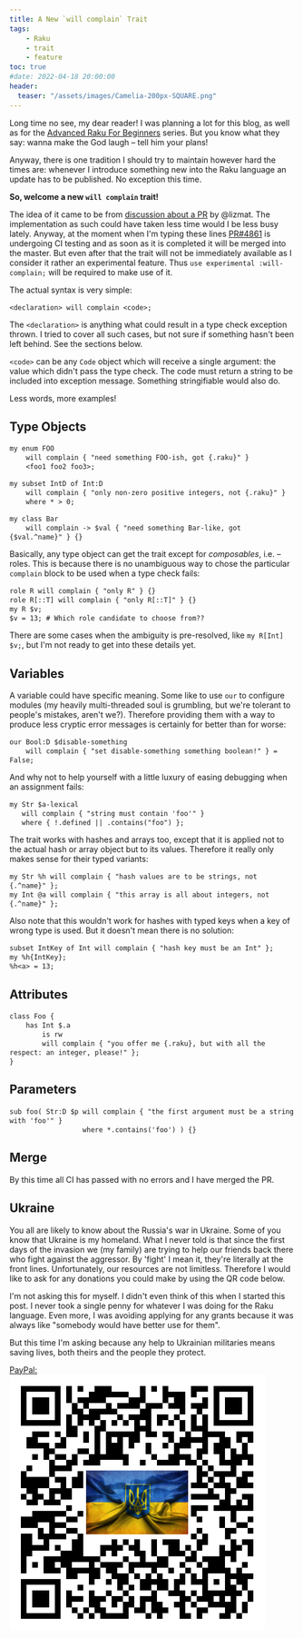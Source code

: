 ```yaml
---
title: A New `will complain` Trait
tags:
    - Raku
    - trait
    - feature
toc: true
#date: 2022-04-18 20:00:00
header:
  teaser: "/assets/images/Camelia-200px-SQUARE.png"
---
```

Long time no see, my dear reader! I was planning a lot for this blog, as well as
for the [Advanced Raku For Beginners](/arfb.html) series. But you know what they
say: wanna make the God laugh – tell him your plans!

Anyway, there is one tradition I should try to maintain however hard the times
are: whenever I introduce something new into the Raku language an update has to
be published. No exception this time.

**So, welcome a new `will complain` trait!**

The idea of it came to be from [discussion about a
PR](https://github.com/rakudo/rakudo/pull/4840) by @lizmat. The implementation
as such could have taken less time would I be less busy lately. Anyway, at the 
moment when I'm typing these lines
[PR#4861](https://github.com/rakudo/rakudo/pull/4861) is undergoing CI testing
and as soon as it is completed it will be merged into the master. But even
after that the trait will not be immediately available as I consider it rather
an experimental feature. Thus `use experimental :will-complain;` will be
required to make use of it.

The actual syntax is very simple:

```
<declaration> will complain <code>;
```

The `<declaration>` is anything what could result in a type check exception
thrown. I tried to cover all such cases, but not sure if something hasn't been
left behind. See the sections below.

`<code>` can be any `Code` object which will receive a single argument: the value
which didn't pass the type check. The code must return a string to be included
into exception message. Something stringifiable would also do.

Less words, more examples! 

## Type Objects

```
my enum FOO 
    will complain { "need something FOO-ish, got {.raku}" } 
    <foo1 foo2 foo3>;
```

```
my subset IntD of Int:D 
    will complain { "only non-zero positive integers, not {.raku}" } 
    where * > 0;
```

```
my class Bar 
    will complain -> $val { "need something Bar-like, got {$val.^name}" } {}
```

Basically, any type object can get the trait except for _composables_, i.e. –
roles. This is because there is no unambiguous way to chose the particular
`complain` block to be used when a type check fails:

```
role R will complain { "only R" } {}
role R[::T] will complain { "only R[::T]" } {}
my R $v;
$v = 13; # Which role candidate to choose from??
```

There are some cases when the ambiguity is pre-resolved, like `my R[Int] $v;`,
but I'm not ready to get into these details yet.

## Variables

A variable could have specific meaning. Some like to use `our` to configure
modules (my heavily multi-threaded soul is grumbling, but we're tolerant to
people's mistakes, aren't we?). Therefore providing them with a way to produce
less cryptic error messages is certainly for better than for worse:

```
our Bool:D $disable-something
    will complain { "set disable-something something boolean!" } = False;
```

And why not to help yourself with a little luxury of easing debugging when an
assignment fails:

```
my Str $a-lexical 
   will complain { "string must contain 'foo'" } 
   where { !.defined || .contains("foo") }; 
```

The trait works with hashes and arrays too, except that it is applied not to the
actual hash or array object but to its values. Therefore it really only makes
sense for their typed variants:

```
my Str %h will complain { "hash values are to be strings, not {.^name}" };
my Int @a will complain { "this array is all about integers, not {.^name}" };
```

Also note that this wouldn't work for hashes with typed keys when a key of wrong
type is used. But it doesn't mean there is no solution:

```
subset IntKey of Int will complain { "hash key must be an Int" };
my %h{IntKey};
%h<a> = 13;
```

## Attributes

```
class Foo {
    has Int $.a 
        is rw 
        will complain { "you offer me {.raku}, but with all the respect: an integer, please!" };
}
```

## Parameters

```
sub foo( Str:D $p will complain { "the first argument must be a string with 'foo'" } 
                  where *.contains('foo') ) {}
```

## Merge

By this time all CI has passed with no errors and I have merged the PR. 

## Ukraine

You all are likely to know about the Russia's war in Ukraine. Some of you know
that Ukraine is my homeland. What I never told is that since the first days of
the invasion we (my family) are trying to help our friends back there who fight
against the aggressor. By 'fight' I mean it, they're literally at the front
lines.  Unfortunately, our resources are not limitless. Therefore I would like
to ask for any donations you could make by using the QR code below.

I'm not asking this for myself. I didn't even think of this when I started this
post. I never took a single penny for whatever I was doing for the Raku
language. Even more, I was avoiding applying for any grants because it was
always like "somebody would have better use for them".

But this time I'm asking because any help to Ukrainian militaries means saving
lives, both theirs and the people they protect.

[PayPal:<br/>![PayPal Donate](/assets/images/PayPalQR.png)
](https://paypal.me/vrurg?country.x=US&locale.x=en_US)
